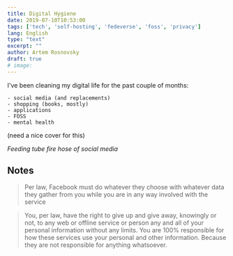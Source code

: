 ```yaml
---
title: Digital Hygiene
date: 2019-07-10T10:53:00
tags: ['tech', 'self-hosting', 'fedeverse', 'foss', 'privacy']
lang: English
type: "text"
excerpt: ""
author: Artem Rosnovsky
draft: true
# image: 
---
```


I've been cleaning my digital life for the past couple of months:

    - social media (and replacements)
    - shopping (books, mostly)
    - applications
    - FOSS
    - mental health

(need a nice cover for this)

_Feeding tube fire hose of social media_

## Notes 

> Per law, Facebook must do whatever they choose with whatever data they gather from you while you are in any way involved with the service

> You, per law, have the right to give up and give away, knowingly or not, to any web or offline service or person any and all of your personal information without any limits. You are 100% responsible for how these services use your personal and other information. Because they are not responsible for anything whatsoever. 
